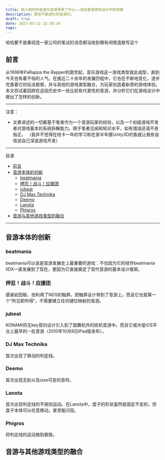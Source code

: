 ```yaml
---
title: 前人制作的音游为音游带来了什么——浅谈音游游戏设计中的创新
description: 那些不断进化的音游们。
draft: true
date: 2023-03-22 15:30:14
tags:
---
```


哈哈要不是春招连一家公司的笔试的消息都没收到哪有闲情逸致写这个

## 前言

从1996年PaRappa the Rapper的面世起，音乐游戏这一游戏类型就此成型，直到今天也有着不俗的人气。在接近二十余年的发展历程中，它也在不断地变化，逐步完善着它的玩法框架，并与其他的游戏类型融合，为玩家创造着新奇的游戏体验。本文将试着回顾在这段历史中一些比较有代表性的音游，并分析它们在游戏设计中做出了怎样的创新。

---

注意：

- 文章讲述的一切都基于笔者作为一个音游玩家的经验，以及一个初级游戏开发者对游戏基本的系统拆解能力。限于笔者见闻和知识水平，如有错误还请不吝指正。
  （我并不觉得在纽卡一年的学习和在家半年摸Unity3D的鱼就让我有自信说自己深谙游戏开发）

---

目录

- [前言](#前言)
- [音游本体的创新](#音游本体的创新)
  - [beatmania](#beatmania)
  - [押忍！战斗！应援团](#押忍战斗应援团)
  - [jubeat](#jubeat)
  - [DJ Max Technika](#dj-max-technika)
  - [Deemo](#deemo)
  - [Lanota](#lanota)
  - [Phigros](#phigros)
- [音游与其他游戏类型的融合](#音游与其他游戏类型的融合)

---

## 音游本体的创新

### beatmania

beatmania可以说是音游发展史上最重要的游戏：不仅因为它的续作beatmania IIDX一直发展到了现在，更因为它直接奠定了现代音游的基本设计框架。

### 押忍！战斗！应援团

感谢岩田聪，他利用了NDS的触屏，把触屏设计带到了音游上。而且它也是第一个“所见即所得”，不需要建立任何键位映射的音游。

### jubeat

KONAMI将无key音的设计引入到了跳舞机外的街机音游中。而且它或许是iOS平台上最早的一批音游（2010年10月8日iPad版发布）。

### DJ Max Technika

首次出现了移动的判定线。

### Deemo

首次出现无轨以及size可变的音符。

### Lanota

首次出现判定线的不规则运动。在Lanota中，盘子的形状虽然是固定不变的，但盘子本体可以任意移动，甚至能闪现。

### Phigros

将判定线的运动做到极致。

## 音游与其他游戏类型的融合
